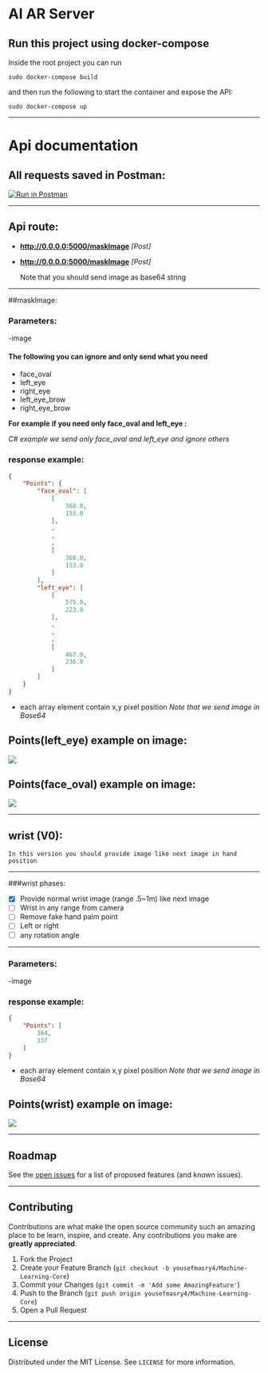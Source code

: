 # AI AR Server


## Run this project using docker-compose

Inside the root project you can run

```shell
sudo docker-compose build
```

and then run the following to start the container and expose the API:

```shell
sudo docker-compose up
```
---
# Api documentation

## All requests saved in Postman:

[![Run in Postman](https://s3.amazonaws.com/postman-static/run-button.png)](https://documenter.getpostman.com/view/8476530/Tzz4RzBS)

---

## Api route:

- **http://0.0.0.0:5000/maskImage** _[Post]_
- **http://0.0.0.0:5000/maskImage** _[Post]_


    Note that you should send image as base64 string

---

##maskImage:
### Parameters:

-image

#### The following you can ignore and only send what you need

- face_oval
- left_eye
- right_eye
- left_eye_brow 
- right_eye_brow 

**For example if you need only face_oval and left_eye :**

_C# example we send only face_oval and left_eye and ignore others_


### response example:



```json
{
    "Points": {
        "face_oval": [
            [
                368.0,
                153.0
            ],
            .
            .
            .
            [
                368.0,
                153.0
            ]
        ],
        "left_eye": [
            [
                575.0,
                223.0
            ],
            .
            .
            .
            [
                467.0,
                236.0
            ]
        ]
    }
}
```
- each array element contain x,y pixel position
_Note that we send image in Base64_

## Points(left_eye) example on image:

![](test/Screenshot%20from%202021-08-09%2018-53-58.png)

## Points(face_oval) example on image:

![](test/face.png)

---

## wrist (V0):
    In this version you should provide image like next image in hand position
----
###wrist phases:
- [x] Provide normal wrist image (range .5~1m) like next image  
- [ ] Wrist in any range from camera  
- [ ] Remove fake hand palm point
- [ ] Left or right
- [ ] any rotation angle
----
### Parameters:

-image


### response example:





```json
{
    "Points": [
        364,
        337
    ]
}
```
- each array element contain x,y pixel position
_Note that we send image in Base64_

## Points(wrist) example on image:

![](test/wrist.png)

---


<!-- ROADMAP -->
## Roadmap

See the [open issues](https://github.com/yousefmasry4/Machine-Learning-Core/issues) for a list of proposed features (and known issues).

---

<!-- CONTRIBUTING -->
## Contributing

Contributions are what make the open source community such an amazing place to be learn, inspire, and create. Any contributions you make are **greatly appreciated**.

1. Fork the Project
2. Create your Feature Branch (`git checkout -b yousefmasry4/Machine-Learning-Core`)
3. Commit your Changes (`git commit -m 'Add some AmazingFeature'`)
4. Push to the Branch (`git push origin yousefmasry4/Machine-Learning-Core`)
5. Open a Pull Request

---

<!-- LICENSE -->
## License

Distributed under the MIT License. See `LICENSE` for more information.




